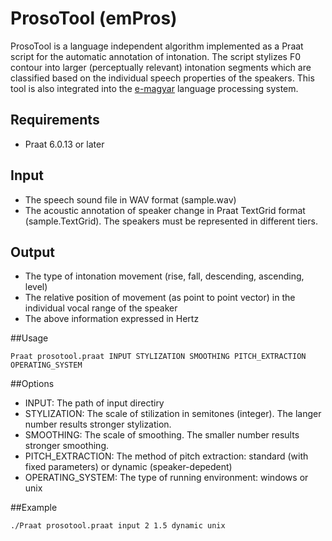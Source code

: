 # ProsoTool (emPros)
ProsoTool is a language independent algorithm implemented as a Praat script for the automatic annotation of intonation. The script stylizes F0 contour into larger (perceptually relevant) intonation segments which are classified based on the individual speech properties of the speakers. This tool is also integrated into the [e-magyar](http://www.e-magyar.hu) language processing system.

## Requirements

* Praat 6.0.13 or later

## Input

* The speech sound file in WAV format (sample.wav)
* The acoustic annotation of speaker change in Praat TextGrid format (sample.TextGrid). The speakers must be represented in different tiers.

## Output

* The type of intonation movement (rise, fall, descending, ascending, level)
* The relative position of movement (as point to point vector) in the individual vocal range of the speaker
* The above information expressed in Hertz

##Usage

```
Praat prosotool.praat INPUT STYLIZATION SMOOTHING PITCH_EXTRACTION OPERATING_SYSTEM 
```

##Options

* INPUT: The path of input directiry
* STYLIZATION: The scale of stilization in semitones (integer). The langer number results stronger stylization.
* SMOOTHING: The scale of smoothing. The smaller number results stronger smoothing.
* PITCH_EXTRACTION: The method of pitch extraction: standard (with fixed parameters) or dynamic (speaker-depedent)
* OPERATING_SYSTEM: The type of running environment: windows or unix

##Example
```
./Praat prosotool.praat input 2 1.5 dynamic unix
```
